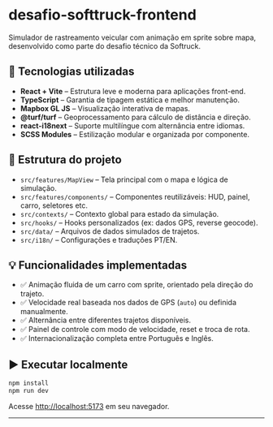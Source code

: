# desafio-softtruck-frontend

Simulador de rastreamento veicular com animação em sprite sobre mapa, desenvolvido como parte do desafio técnico da Softruck.

## 🚀 Tecnologias utilizadas

* **React + Vite** – Estrutura leve e moderna para aplicações front-end.
* **TypeScript** – Garantia de tipagem estática e melhor manutenção.
* **Mapbox GL JS** – Visualização interativa de mapas.
* **@turf/turf** – Geoprocessamento para cálculo de distância e direção.
* **react-i18next** – Suporte multilíngue com alternância entre idiomas.
* **SCSS Modules** – Estilização modular e organizada por componente.

## 🧩 Estrutura do projeto

* `src/features/MapView` – Tela principal com o mapa e lógica de simulação.
* `src/features/components/` – Componentes reutilizáveis: HUD, painel, carro, seletores etc.
* `src/contexts/` – Contexto global para estado da simulação.
* `src/hooks/` – Hooks personalizados (ex: dados GPS, reverse geocode).
* `src/data/` – Arquivos de dados simulados de trajetos.
* `src/i18n/` – Configurações e traduções PT/EN.

## 💡 Funcionalidades implementadas

* ✅ Animação fluida de um carro com sprite, orientado pela direção do trajeto.
* ✅ Velocidade real baseada nos dados de GPS (`auto`) ou definida manualmente.
* ✅ Alternância entre diferentes trajetos disponíveis.
* ✅ Painel de controle com modo de velocidade, reset e troca de rota.
* ✅ Internacionalização completa entre Português e Inglês.

## ▶️ Executar localmente

```bash
npm install
npm run dev
```

Acesse [http://localhost:5173](http://localhost:5173) em seu navegador.

---

